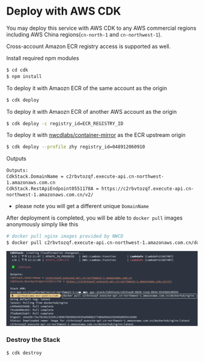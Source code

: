 # Deploy with AWS CDK

You may deploy this service with AWS CDK to any AWS commercial regions including AWS China regions(`cn-north-1` and `cn-northwest-1`).

Cross-account Amazon ECR registry access is supported as well.


Install required npm modules

```bash
$ cd cdk
$ npm install
```

To deploy it with Amaozn ECR of the same account as the origin

```bash
$ cdk deploy
```

To deploy it with Amaozn ECR of another AWS account as the origin

```bash
$ cdk deploy -c registry_id=ECR_REGISTRY_ID
```

To deploy it with [nwcdlabs/container-mirror](https://github.com/nwcdlabs/container-mirror) as the ECR upstream origin

```bash
$ cdk deploy --profile zhy registry_id=048912060910      
```
Outputs
```
Outputs:
CdkStack.DomainName = c2rbvtozqf.execute-api.cn-northwest-1.amazonaws.com.cn
CdkStack.RestApiEndpoint0551178A = https://c2rbvtozqf.execute-api.cn-northwest-1.amazonaws.com.cn/v2/
```
* please note you will get a different unique `DomainName`

After deployment is completed, you will be able to `docker pull` images anonymously simply like this

```bash
# docker pull nginx images provided by NWCD
$ docker pull c2rbvtozqf.execute-api.cn-northwest-1.amazonaws.com.cn/dockerhub/nginx
```

![](images/01.png)

### Destroy the Stack

```bash
$ cdk destroy
```
